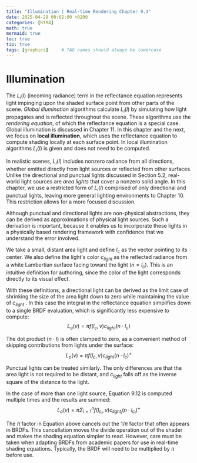 ```yaml
---
title: "Illumination | Real-time Rendering Chapter 9.4"
date: 2025-04-29 00:02:00 +0200
categories: [RTR4]
math: true
mermaid: true
toc: true
tip: true
tags: [graphics]     # TAG names should always be lowercase
---
```

# Illumination

The $L_i(l)$ (incoming radiance) term in the reflectance equation represents light impinging upon the shaded surface point from other parts of the scene. *Global illumination* algorithms calculate $L_i(l)$ by simulating how light propagates and is reflected throughout the scene. These algorithms use the *rendering equation*, of which the reflectance equation is a special case. Global illumination is discussed in Chapter 11. In this chapter and the next, we focus on **local illumination**, which uses the reflectance equation to compute shading locally at each surface point. In local illumination algorithms $L_i(l)$ is given and does not need to be computed.

In realistic scenes, $L_i(l)$ includes nonzero radiance from all directions, whether emitted directly from light sources or reflected from other surfaces. Unlike the directional and punctual lights discussed in Section 5.2, real-world light sources are *area lights* that cover a nonzero solid angle. In this chapter, we use a restricted form of $L_i(l)$ comprised of only directional and punctual lights, leaving more general lighting environments to Chapter 10. This restriction allows for a more focused discussion.

Although punctual and directional lights are non-physical abstractions, they can be derived as approximations of physical light sources. Such a derivation is important, because it enables us to incorporate these lights in a physically based rendering framework with confidence that we understand the error involved.

We take a small, distant area light and define $l_c$ as the vector pointing to its center. We also define the light's color $c_{light}$ as the reflected radiance from a white Lambertian surface facing toward the light $(n = l_c)$. This is an intuitive definition for authoring, since the color of the light corresponds directly to its visual effect.

With these definitions, a directional light can be derived as the limit case of shrinking the size of the area light down to zero while maintaining the value of $c_{light}$ . In this case the integral in the reflectance equation simplifies down to a single BRDF evaluation, which is significantly less expensive to compute: $$ L_o(v) = \pi f(l_c, v) c_{light} (n \cdot l_c) $$

The dot product $(n \cdot l)$ is often clamped to zero, as a convenient method of skipping contributions from lights under the surface: $$ L_o(v) = \pi f(l_c, v) c_{light} (n \cdot l_c)^+ $$

Punctual lights can be treated similarly. The only differences are that the area light is not required to be distant, and $c_{light}$ falls off as the inverse square of the distance to the light. 

In the case of more than one light source, Equation 9.12 is computed multiple times and the results are summed:$$ L_o(v) = \pi \Sigma_{i=1}^n f(l_{c_i}, v) c_{light_i} (n \cdot l_{c_i})^+$$

The $\pi$ factor in Equation above cancels out the $1/\pi$ factor that often appears in BRDFs. This cancellation moves the divide operation out of the shader and makes the shading equation simpler to read. However, care must be taken when adapting BRDFs from academic papers for use in real-time shading equations.
Typically, the BRDF will need to be multiplied by $\pi$ before use.

<!--
regex:\[\d+(?:,\s*\d+)*\]
## Lists

### Ordered list

1. Firstly
2. Secondly
3. Thirdly

### Unordered list

- Chapter
  + Section
    * Paragraph

### ToDo list

- [ ] Job
  + [x] Step 1
  + [x] Step 2
  + [ ] Step 3

### Description list

Sun
: the star around which the earth orbits

Moon
: the natural satellite of the earth, visible by reflected light from the sun

## Block Quote

> This line shows the _block quote_.

## Prompts

> An example showing the `tip` type prompt.
{: .prompt-tip }

> An example showing the `info` type prompt.
{: .prompt-info }

> An example showing the `warning` type prompt.
{: .prompt-warning }

> An example showing the `danger` type prompt.
{: .prompt-danger }

## Footnote

Click the hook will locate the footnote[^footnote], and here is another footnote[^fn-nth-2].

## Inline code

This is an example of `Inline Code`.

## Filepath

Here is the `/path/to/the/file.extend`{: .filepath}.

### Dark/Light mode & Shadow

The image below will toggle dark/light mode based on theme preference, notice it has shadows.

![light mode only](/posts/20190808/devtools-light.png){: .light .w-75 .shadow .rounded-10 w='1212' h='668' }
![dark mode only](/posts/20190808/devtools-dark.png){: .dark .w-75 .shadow .rounded-10 w='1212' h='668' }


## Reverse Footnote

[^footnote]: The footnote source
[^fn-nth-2]: The 2nd footnote source
-->
